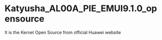 # Katyusha_AL00A_PIE_EMUI9.1.0_opensource
It is the Kernel Open Source from official Huawei website
